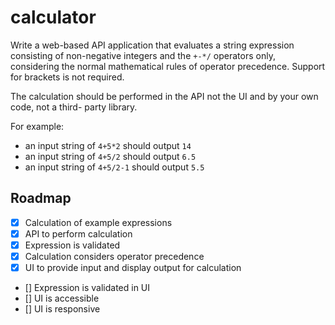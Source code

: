 # calculator

Write a web-based API application that evaluates a string expression consisting of non-negative
integers and the `+-*/` operators only, considering the normal mathematical rules of operator
precedence. Support for brackets is not required.

The calculation should be performed in the API not the UI and by your own code, not a third-
party library.

For example:
* an input string of `4+5*2` should output `14`
* an input string of `4+5/2` should output `6.5`
* an input string of `4+5/2-1` should output `5.5`

## Roadmap

- [x] Calculation of example expressions
- [x] API to perform calculation
- [x] Expression is validated
- [x] Calculation considers operator precedence
- [x] UI to provide input and display output for calculation
- [] Expression is validated in UI
- [] UI is accessible
- [] UI is responsive